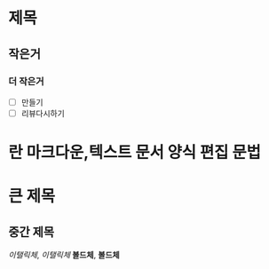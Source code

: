 # 제목
## 작은거
### 더 작은거
- [ ] 만들기
- [ ] 리뷰다시하기
# 란 마크다운,텍스트 문서 양식 편집 문법
큰 제목
====================

중간 제목
---------------------
*이탤릭체*, _이탤릭체_
**볼드체**, __볼드체__
